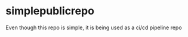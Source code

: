 # simplepublicrepo
<p>Even though this repo is simple, it is being used as a ci/cd pipeline repo</p>
